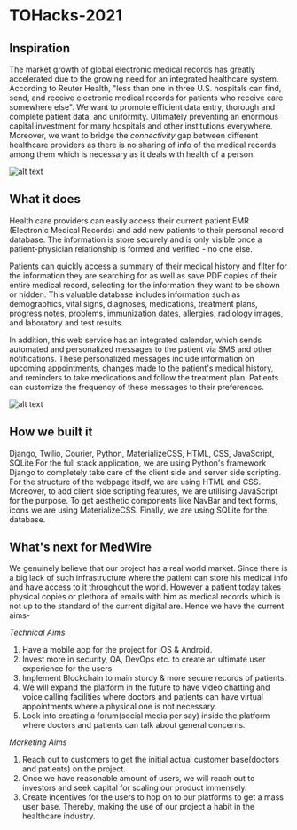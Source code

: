 # TOHacks-2021

## Inspiration

The market growth of global electronic medical records has greatly accelerated due to the growing need for an integrated healthcare system. According to Reuter Health, "less than one in three U.S. hospitals can find, send, and receive electronic medical records for patients who receive care somewhere else". We want to promote efficient data entry, thorough and complete patient data, and uniformity. Ultimately preventing an enormous capital investment for many hospitals and other institutions everywhere.  Moreover, we want to bridge the _connectivity_ gap between different healthcare providers as there is no sharing of info of the medical records among them which is necessary as it deals with health of a person.

![alt text](https://cdn.discordapp.com/attachments/840084987424407566/840912546000273408/medical-rep.jpg)

## What it does
Health care providers can easily access their current patient EMR (Electronic Medical Records) and add new patients to their personal record database. The information is store securely and is only visible once a patient-physician relationship is formed and verified - no one else. 

Patients can quickly access a summary of their medical history and filter for the information they are searching for as well as save PDF copies of their entire medical record, selecting for the information they want to be shown or hidden. This valuable database includes information such as demographics, vital signs, diagnoses, medications, treatment plans, progress notes, problems, immunization dates, allergies, radiology images, and laboratory and test results.

In addition, this web service has an integrated calendar, which sends automated and personalized messages to the patient via SMS and other notifications. These personalized messages include information on upcoming appointments, changes made to the patient's medical history, and reminders to take medications and follow the treatment plan. Patients can customize the frequency of these messages to their preferences. 

![alt text](https://cdn.discordapp.com/attachments/840084987424407566/840899699016073256/PicsArt_05-09-04.03.54.png)

## How we built it

Django, Twilio, Courier, Python, MaterializeCSS, HTML, CSS, JavaScript, SQLite
For the full stack application, we are using Python's framework Django to completely take care of the client side and server side scripting. For the structure of the webpage itself, we are using HTML and CSS. Moreover, to add client side scripting features, we are utilising JavaScript for the purpose. To get aesthetic components like NavBar and text forms, icons we are using MaterializeCSS. Finally, we are using SQLite for the database.

## What's next for MedWire

We genuinely believe that our project has a real world market. Since there is a big lack of such infrastructure where the patient can store his medical info and have access to it throughout the world. However a patient  today takes physical copies or plethora of emails with him as medical records which is not up to the standard of the current digital are. Hence we have the current aims-

_Technical Aims_
1. Have a mobile app for the project for iOS & Android.
2. Invest more in security, QA, DevOps etc. to create an ultimate user experience for the users.
3. Implement Blockchain to main sturdy & more secure records of patients.
4. We will expand the platform in the future to have video chatting and voice calling facilities where doctors and patients can have virtual appointments where a physical one is not necessary.
5. Look into creating a forum(social media per say) inside the platform where doctors and patients can talk about general concerns.

_Marketing Aims_
1. Reach out to customers to get the initial actual customer base(doctors and patients) on the project.
2. Once we have reasonable amount of users, we will reach out to investors and seek capital for scaling our product immensely.
3. Create incentives for the users to hop on to our platforms to get a mass user base. Thereby, making the use of our project a habit in the healthcare industry.
